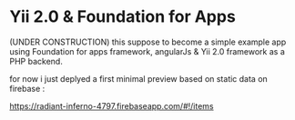 # Yii 2.0 & Foundation for Apps

(UNDER CONSTRUCTION) this suppose to become a simple example app using Foundation for apps framework, angularJs & Yii 2.0 framework as a PHP backend.

for now i just deplyed a first minimal preview based on static data on firebase :

https://radiant-inferno-4797.firebaseapp.com/#!/items
